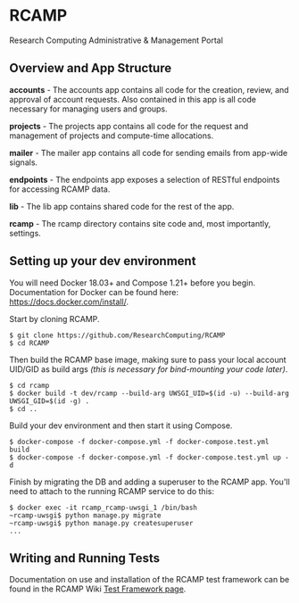 # RCAMP
Research Computing Administrative &amp; Management Portal

## Overview and App Structure

**accounts** - The accounts app contains all code for the creation, review, and approval of account requests. Also contained in this app is all code necessary for managing users and groups.

**projects** - The projects app contains all code for the request and management of projects and compute-time allocations.

**mailer** - The mailer app contains all code for sending emails from app-wide signals.

**endpoints** - The endpoints app exposes a selection of RESTful endpoints for accessing RCAMP data.

**lib** - The lib app contains shared code for the rest of the app.

**rcamp** - The rcamp directory contains site code and, most importantly, settings.

## Setting up your dev environment
You will need Docker 18.03+ and Compose 1.21+ before you begin. Documentation for Docker can be found here: https://docs.docker.com/install/.

Start by cloning RCAMP.
```
$ git clone https://github.com/ResearchComputing/RCAMP
$ cd RCAMP
```

Then build the RCAMP base image, making sure to pass your local account UID/GID as build args _(this is necessary for bind-mounting your code later)_.
```
$ cd rcamp
$ docker build -t dev/rcamp --build-arg UWSGI_UID=$(id -u) --build-arg UWSGI_GID=$(id -g) .
$ cd ..
```

Build your dev environment and then start it using Compose.
```
$ docker-compose -f docker-compose.yml -f docker-compose.test.yml build
$ docker-compose -f docker-compose.yml -f docker-compose.test.yml up -d
```

Finish by migrating the DB and adding a superuser to the RCAMP app. You'll need to attach to the running RCAMP service to do this:
```
$ docker exec -it rcamp_rcamp-uwsgi_1 /bin/bash
~rcamp-uwsgi$ python manage.py migrate
~rcamp-uwsgi$ python manage.py createsuperuser
...
```

## Writing and Running Tests
Documentation on use and installation of the RCAMP test framework can be found in the RCAMP Wiki [Test Framework page](https://github.com/ResearchComputing/RCAMP/wiki/Test-Framework).
